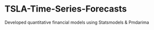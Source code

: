 # TSLA-Time-Series-Forecasts
Developed quantitative financial models using Statsmodels &amp; Pmdarima
